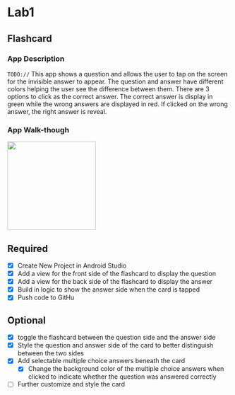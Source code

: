 # Lab1
## Flashcard

### App Description
`TODO://` This app shows a question and allows the user to tap on the screen for the invisible answer to appear. The question and answer have different colors helping the user see the difference between them. There are 3 options to click as the correct answer. The correct answer is display in green while the wrong answers are displayed in red. If clicked on the wrong answer, the right answer is reveal.

### App Walk-though
<img src="https://i.imgur.com/bhLuOCA.gif" width=200><br>

## Required
- [x] Create New Project in Android Studio
- [x] Add a view for the front side of the flashcard to display the question
- [x] Add a view for the back side of the flashcard to display the answer
- [x] Build in logic to show the answer side when the card is tapped
- [x] Push code to GitHu
## Optional
- [x] toggle the flashcard between the question side and the answer side
- [x] Style the question and answer side of the card to better distinguish between the two sides
- [x] Add selectable multiple choice answers beneath the card
   - [x] Change the background color of the multiple choice answers when clicked to indicate whether the question was answered correctly
- [ ] Further customize and style the card
